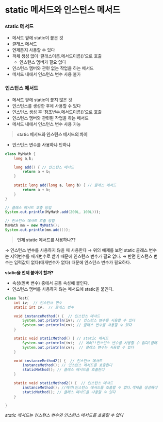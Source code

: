# static 메서드와 인스턴스 메서드

### static 메서드

- 메서드 앞에 static이 붙은 것
- 클래스 메서드
- 언제든지 사용할 수 있다
- 객체 생성 없이 ‘클래스이름.메서드이름()’으로 호출
    - 인스턴스 멤버가 필요 없다
- 인스턴스 멤버와 관련 없는 작업을 하는 메서드
- 메서드 내에서 인스턴스 변수 사용 불가

### 인스턴스 메서드

- 메서드 앞에 static이 붙지 않은 것
- 인스턴스를 생성한 후에 사용할 수 있다
- 인스턴스 생성 후 ‘참조변수.메서드이름()’으로 호출
- 인스턴스 멤버와 관련된 작업을 하는 메서드
- 메서드 내에서 인스턴스 변수 사용 가능

> **static 메서드와 인스턴스 메서드의 차이**
- 인스턴스 변수를 사용하냐 안하냐
> 

```java
class MyMath {
	long a,b;

	long add() { // 인스턴스 메서드
		return a + b;
	}
	
	static long add(long a, long b) { // 클래스 메서드
		return a + b;
	}
}

// 클래스 메서드 호출 방법
System.out.println(MyMath.add(200L, 100L)));

// 인스턴스 메서드 호출 방법
MaMath mm = new MyMath();
System.out.println(mm.add()));
```

> **언제 static 메서드를 사용하나??**

→ 인스턴스 변수를 사용하지 않을 때 사용한다
→ 위의 예제를 보면 static 클래스 변수는 지역변수를 매개변수로 받기 때문에 인스턴스 변수가 필요 없다. 
→ 반면 인스턴스 변수는 입력값이 없다(매개변수가 없다) 때문에 인스턴스 변수가 필요하다.
> 

**static을 언제 붙어야 할까?**

- 속성(멤버 변수) 중에서 공통 속성에 붙인다.
- 인스턴스 멤버를 사용하지 않는 메서드에 static을 붙인다.

```java
class Test{
	int iv;  // 인스턴스 변수
	static int cv;  // 클래스 변수

	void instanceMethod() {  // 인스턴스 메서드
		System.out.printnln(iv); // 인스턴스 변수를 사용할 수 있다
		System.out.printnln(cv); // 클래스 변수를 사용할 수 있다
	}

	static void staticMethod() { // static 메서드
		System.out.printnln(iv);  // 에러!!인스턴스 변수를 사용할 수 없다(클래스 메서드는 객체 생성 없이도 항상 사용할 수 있기 때문)
		System.out.printnln(cv);  // 클래스 변수는 사용할 수 있다
	}

	void instanceMethod2() {  // 인스턴스 메서드
		instanceMethod(); // 인스턴스 메서드를 호출한다
		staticMethod(); // 클래스 메서드를 호출한다
	}

	static void staticMethod2() {  // 인스턴스 메서드
		instanceMethod(); //에러!인스턴스 메서드를 호출할 수 없다.객체를 생성해야 호출할 수 있다.
		staticMethod(); // 클래스 메서드를 사용할 수 있다
	}

}
```

*static 메서드는 인스턴스 변수와 인스턴스 메서드를 호출할 수 없다*

